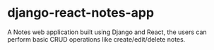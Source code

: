 # django-react-notes-app

A Notes web application built using Django and React, the users can perform basic CRUD operations like create/edit/delete notes.
